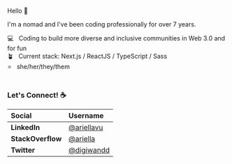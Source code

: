 Hello 👋  

I'm a nomad and I've been coding professionally for over 7 years.

💻 &nbsp; Coding to build more diverse and inclusive communities in Web 3.0 and for fun<br />
🪴 &nbsp; Current stack: Next.js / ReactJS / TypeScript / Sass <br />
⭐️ &nbsp; she/her/they/them
<br /><br />

### Let's Connect! ☕️


|     Social  |     Username |
| :------------ | :------------ |
| **LinkedIn**   | [@ariellavu](https://www.linkedin.com/in/ariellavu)  |
| **StackOverflow**  | [@ariella](https://stackoverflow.com/users/4053142/ariella)  |
| **Twitter**  | [@digiwandd](https://twitter.com/digiwand_)  |

<!-- [![Ariella's GitHub stats](https://github-readme-stats.vercel.app/api?username=ariellanvu&count_private=true&show_icons=true&theme=dracula)
](https://github.com/ariellanvu/github-readme-stats) -->

<!-- [![Top Langs](https://github-readme-stats.vercel.app/api/top-langs/?username=ariellanvu&count_private=true&include_all_commits=true&show_icons=true&theme=cobalt)
](https://github.com/ariellanvu/github-readme-stats)
 -->

<!--
**ariellanvu/ariellanvu** is a ✨ _special_ ✨ repository because its `README.md` (this file) appears on your GitHub profile.

Here are some ideas to get you started:

- 🔭 I’m currently working on ...
- 🌱 I’m currently learning ...
- 👯 I’m looking to collaborate on ...
- 🤔 I’m looking for help with ...
- 💬 Ask me about ...
- 📫 How to reach me: ...
- 😄 Pronouns: ...
- ⚡ Fun fact: ...
-->
